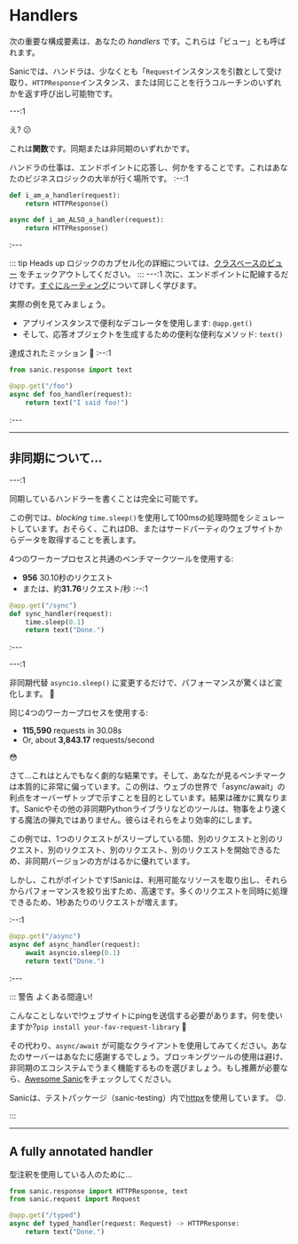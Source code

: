 # Handlers

次の重要な構成要素は、あなたの _handlers_ です。これらは「ビュー」とも呼ばれます。

Sanicでは、ハンドラは、少なくとも「`Request`インスタンスを引数として受け取り、`HTTPResponse`インスタンス、または同じことを行うコルーチンのいずれかを返す呼び出し可能物です。



---:1

え? :confused:

これは**関数**です。同期または非同期のいずれかです。

ハンドラの仕事は、エンドポイントに応答し、何かをすることです。これはあなたのビジネスロジックの大半が行く場所です。
:--:1
```python
def i_am_a_handler(request):
    return HTTPResponse()

async def i_am_ALSO_a_handler(request):
    return HTTPResponse()
```
:---

::: tip Heads up
ロジックのカプセル化の詳細については、[クラスベースのビュー](/guide/advanced/class-based-views.md) をチェックアウトしてください。
:::
---:1
次に、エンドポイントに配線するだけです。[すぐにルーティング](./routing.md)について詳しく学びます。

実際の例を見てみましょう。

- アプリインスタンスで便利なデコレータを使用します: `@app.get()`
- そして、応答オブジェクトを生成するための便利な便利なメソッド: `text()`

達成されたミッション :muscle:
:--:1
```python
from sanic.response import text

@app.get("/foo")
async def foo_handler(request):
    return text("I said foo!")
```
:---

---

## 非同期について...

---:1

同期しているハンドラーを書くことは完全に可能です。

この例では、_blocking_ `time.sleep()`を使用して100msの処理時間をシミュレートしています。おそらく、これはDB、またはサードパーティのウェブサイトからデータを取得することを表します。

4つのワーカープロセスと共通のベンチマークツールを使用する:

- **956** 30.10秒のリクエスト
- または、約**31.76**リクエスト/秒
:--:1
```python
@app.get("/sync")
def sync_handler(request):
    time.sleep(0.1)
    return text("Done.")
```
:---

---:1

非同期代替 `asyncio.sleep()` に変更するだけで、パフォーマンスが驚くほど変化します。 :rocket:

同じ4つのワーカープロセスを使用する:

- **115,590** requests in 30.08s
- Or, about **3,843.17** requests/second

:flushed:

さて...これはとんでもなく劇的な結果です。そして、あなたが見るベンチマークは本質的に非常に偏っています。この例は、ウェブの世界で「async/await」の利点をオーバーザトップで示すことを目的としています。結果は確かに異なります。Sanicやその他の非同期Pythonライブラリなどのツールは、物事をより速くする魔法の弾丸ではありません。彼らはそれらをより効率的にします。

この例では、1つのリクエストがスリープしている間、別のリクエストと別のリクエスト、別のリクエスト、別のリクエスト、別のリクエストを開始できるため、非同期バージョンの方がはるかに優れています。

しかし、これがポイントです!Sanicは、利用可能なリソースを取り出し、それらからパフォーマンスを絞り出すため、高速です。多くのリクエストを同時に処理できるため、1秒あたりのリクエストが増えます。

:--:1
```python
@app.get("/async")
async def async_handler(request):
    await asyncio.sleep(0.1)
    return text("Done.")
```
:---

::: 警告 よくある間違い!

こんなことしないで!ウェブサイトにpingを送信する必要があります。何を使いますか?`pip install your-fav-request-library` :see_no_evil:

その代わり、`async/await` が可能なクライアントを使用してみてください。あなたのサーバーはあなたに感謝するでしょう。ブロッキングツールの使用は避け、非同期のエコシステムでうまく機能するものを選びましょう。もし推薦が必要なら、[Awesome Sanic](https://github.com/mekicha/awesome-sanic)をチェックしてください。

Sanicは、テストパッケージ（sanic-testing）内で[httpx](https://www.python-httpx.org/)を使用しています。 :wink:.

:::

---

## A fully annotated handler

型注釈を使用している人のために...

```python
from sanic.response import HTTPResponse, text
from sanic.request import Request

@app.get("/typed")
async def typed_handler(request: Request) -> HTTPResponse:
    return text("Done.")
```

